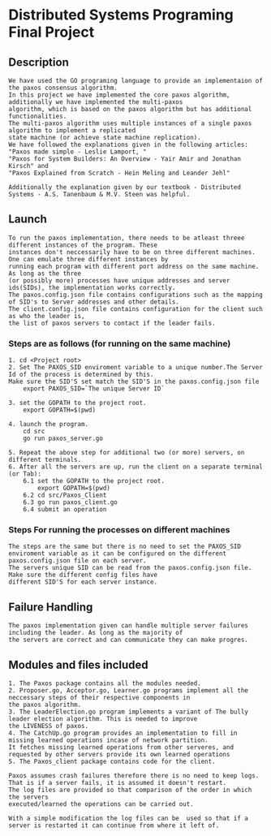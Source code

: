 # Distributed Systems Programing Final Project  

## Description

    We have used the GO programing language to provide an implementaion of the paxos consensus algorithm. 
    In this project we have implemented the core paxos algorithm, additionally we have implemented the multi-paxos
    algorithm, which is based on the paxos algorithm but has additional functionalities.
    The multi-paxos algorithm uses multiple instances of a single paxos algorithm to implement a replicated
    state machine (or achieve state machine replication).
    We have followed the explanations given in the following articles:
    "Paxos made simple - Leslie Lamport, "
    "Paxos for System Builders: An Overview - Yair Amir and Jonathan Kirsch" and
    "Paxos Explained from Scratch - Hein Meling and Leander Jehl"

    Additionally the explanation given by our textbook - Distributed Systems - A.S. Tanenbaum & M.V. Steen was helpful.

## Launch

    To run the paxos implementation, there needs to be atleast threee different instances of the program. These
    instances don't neccessarily have to be on three different machines. One can emulate three different instances by
    running each program with different port address on the same machine. As long as the three
    (or possibly more) processes have unique addresses and server ids(SIDs), the implementation works correctly.
    The paxos.config.json file contains configurations such as the mapping of SID's to Server addresses and other details.
    The client.config.json file contains configuration for the client such as who the leader is,
    the list of paxos servers to contact if the leader fails.

### Steps are as follows (for running on the same machine)

    1. cd <Project root>
    2. Set The PAXOS_SID enviroment variable to a unique number.The Server Id of the process is determined by this.
    Make sure the SID'S set match the SID'S in the paxos.config.json file
        export PAXOS_SID=`The unique Server ID`

    3. set the GOPATH to the project root.
        export GOPATH=$(pwd)

    4. launch the program.
        cd src
        go run paxos_server.go

    5. Repeat the above step for additional two (or more) servers, on different terminals.
    6. After all the servers are up, run the client on a separate terminal (or Tab):
        6.1 set the GOPATH to the project root.
            export GOPATH=$(pwd)
        6.2 cd src/Paxos_Client
        6.3 go run paxos_client.go
        6.4 submit an operation

### Steps For running the processes on different machines

    The steps are the same but there is no need to set the PAXOS_SID
    enviroment variable as it can be configured on the different paxos.config.json file on each server.
    The servers unique SID can be read from the paxos.config.json file. Make sure the different config files have
    different SID'S for each server instance.

## Failure Handling

    The paxos implementation given can handle multiple server failures including the leader. As long as the majority of
    the servers are correct and can communicate they can make progres.

## Modules and files included

    1. The Paxos package contains all the modules needed.
    2. Proposer.go, Acceptor.go, Learner.go programs implement all the neccessary steps of their respective components in
    the paxos algorithm.
    3. The LeaderElection.go program implements a variant of The bully leader election algorithm. This is needed to improve
    the LIVENESS of paxos.
    4. The CatchUp.go program provides an implementation to fill in missing learned operations incase of network partition. 
    It fetches missing learned operations from other serveres, and requested by other servers provide its own learned operations
    5. The Paxos_client package contains code for the client.

    Paxos assumes crash failures therefore there is no need to keep logs. That is if a server fails, it is assumed it doesn't restart. 
    The log files are provided so that comparison of the order in which the servers
    executed/learned the operations can be carried out.

    With a simple modification the log files can be  used so that if a server is restarted it can continue from where it left of.
